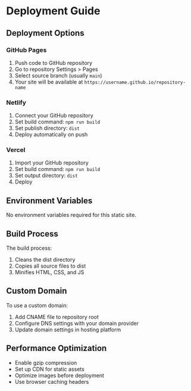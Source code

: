 # Deployment Guide

## Deployment Options

### GitHub Pages
1. Push code to GitHub repository
2. Go to repository Settings > Pages
3. Select source branch (usually `main`)
4. Your site will be available at `https://username.github.io/repository-name`

### Netlify
1. Connect your GitHub repository
2. Set build command: `npm run build`
3. Set publish directory: `dist`
4. Deploy automatically on push

### Vercel
1. Import your GitHub repository
2. Set build command: `npm run build`
3. Set output directory: `dist`
4. Deploy

## Environment Variables
No environment variables required for this static site.

## Build Process
The build process:
1. Cleans the dist directory
2. Copies all source files to dist
3. Minifies HTML, CSS, and JS

## Custom Domain
To use a custom domain:
1. Add CNAME file to repository root
2. Configure DNS settings with your domain provider
3. Update domain settings in hosting platform

## Performance Optimization
- Enable gzip compression
- Set up CDN for static assets
- Optimize images before deployment
- Use browser caching headers
